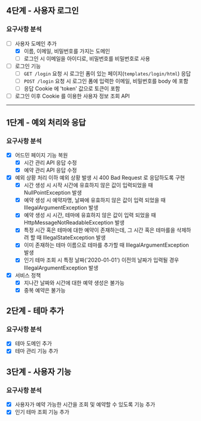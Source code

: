 ## 4단계 - 사용자 로그인

### 요구사항 분석

- [ ] 사용자 도메인 추가
  - [x] 이름, 이메일, 비밀번호를 가지는 도메인
  - [ ] 로그인 시 이메일을 아이디로, 비밀번호를 비밀번호로 사용
- [ ] 로그인 기능
  - [ ] `GET /login` 요청 시 로그인 폼이 있는 페이지(`templates/login/html`) 응답
  - [ ] `POST /login` 요청 시 로그인 폼에 입력한 이메일, 비밀번호를 body 에 포함
  - [ ] 응답 Cookie 에 'token' 값으로 토큰이 포함
- [ ] 로그인 이후 Cookie 를 이용한 사용자 정보 조회 API

---

## 1단계 - 예외 처리와 응답

### 요구사항 분석

- [x] 어드민 페이지 기능 복원
  - [x] 시간 관리 API 응답 수정
  - [x] 예약 관리 API 응답 수정

- [x] 예외 상황 처리
  이하 예외 상황 발생 시 400 Bad Request 로 응답하도록 구현
  - [x] 시간 생성 시 시작 시간에 유효하지 않은 값이 입력되었을 때 NullPointException 발생
  - [x] 예약 생성 시 예약자명, 날짜에 유효하지 않은 값이 입력 되었을 때 IllegalArgumentException 발생
  - [x] 예약 생성 시 시간, 테마에 유효하지 않은 값이 입력 되었을 때 HttpMessageNotReadableException 발생
  - [x] 특정 시간 혹은 테마에 대한 예약이 존재하는데, 그 시간 혹은 테마를을 삭제하려 할 때 IllegalStateException 발생
  - [x] 이미 존재하는 테마 이름으로 테마를 추가할 때 IllegalArgumentException 발생
  - [x] 인기 테마 조회 시 특정 날짜('2020-01-01') 이전의 날짜가 입력될 경우 IllegalArgumentException 발생

- [x] 서비스 정책
  - [x] 지나간 날짜와 시간에 대한 예약 생성은 불가능
  - [x] 중복 예약은 불가능

## 2단계 - 테마 추가

### 요구사항 분석

- [x] 테마 도메인 추가
- [x] 테마 관리 기능 추가

## 3단계 - 사용자 기능

### 요구사항 분석

- [x] 사용자가 예약 가능한 시간을 조회 및 예약할 수 있도록 기능 추가
- [x] 인기 테마 조회 기능 추가
